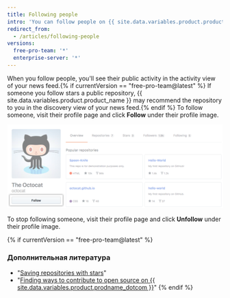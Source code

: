 ```yaml
---
title: Following people
intro: 'You can follow people on {{ site.data.variables.product.product_name }} to receive notifications about their activity{% if currentVersion == "free-pro-team@latest" %} and discover projects in their communities{% endif %}.'
redirect_from:
  - /articles/following-people
versions:
  free-pro-team: '*'
  enterprise-server: '*'
---
```


When you follow people, you'll see their public activity in the activity view of your news feed.{% if currentVersion == "free-pro-team@latest" %} If someone you follow stars a public repository, {{ site.data.variables.product.product_name }} may recommend the repository to you in the discovery view of your news feed.{% endif %} To follow someone, visit their profile page and click **Follow** under their profile image.

![Follow user button](/assets/images/help/profile/follow-user-button.png)

To stop following someone, visit their profile page and click **Unfollow** under their profile image.

{% if currentVersion == "free-pro-team@latest" %}
### Дополнительная литература

- "[Saving repositories with stars](/articles/saving-repositories-with-stars/)"
- "[Finding ways to contribute to open source on {{ site.data.variables.product.prodname_dotcom }}](/github/getting-started-with-github/finding-ways-to-contribute-to-open-source-on-github)"
{% endif %}

